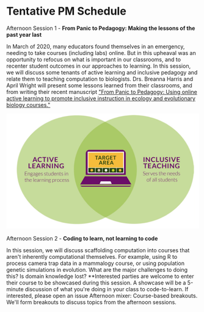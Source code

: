 # Tentative PM Schedule

Afternoon Session 1 - **From Panic to Pedagogy: Making the lessons of the past year last**

In March of 2020, many educators found themselves in an emergency, needing to take courses (including labs) online. But in this upheaval was an opportunity to refocus on what is important in our classrooms, and to recenter student outcomes in our approaches to learning. In this session, we will discuss some tenants of active learning and inclusive pedagogy and relate them to teaching computation to biologists. Drs. Breanna Harris and April Wright will present some lessons learned from their classrooms, and from writing their recent manuscript ["From Panic to Pedagogy: Using online active learning to promote inclusive instruction in ecology and evolutionary biology courses."](https://onlinelibrary.wiley.com/doi/10.1002/ece3.6915)


![](img/Panic.png)

Afternoon Session 2 -  **Coding to learn, not learning to code**

 In this session, we will discuss scaffolding computation into courses that aren't inherently computational themselves. For example, using R to process camera trap data in a mammalogy course, or using population genetic simulations in evolution. What are the major challenges to doing this? Is domain knowledge lost? **Interested parties are welcome to enter their course to be showcased during this session. A showcase will be a 5-minute discussion of what you're doing in your class to code-to-learn. If interested, please open an issue
Afternoon mixer: Course-based breakouts. We'll form breakouts to discuss topics from the afternoon sessions.
